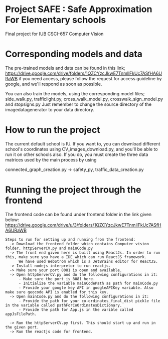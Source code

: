# Project SAFE : Safe Approximation For Elementary schools

Final project for IUB CSCI-657 Computer Vision


# Corresponding models and data
The pre-trained models and data can be found in this link;
https://drive.google.com/drive/folders/1QZCYzcJkwE7TnmllFkUc7ASfHA6URaWB
if you need access, please follow the request for access guideline by google, and we'll respond as soon as possible.

You can also train the models, using the corresponding model files;
side_walk.py, trafficlight.py, cross_walk_model.py, crosswalk_sign_model.py and stopsigns.py
Just remember to change the source directory of the imagedatagenerator to your data directory.

# How to run the project
The current default school is IU. If you want to, you can download different school's coordinates using CV_images_download.py, and you'll be able to run it on other schools also. If you do, you must create the three data matrices used by the main process by using

connected_graph_creation.py -> safety_py, traffic_data_creation.py

# Running the project through the frontend

The frontend code can be found under frontend folder in the link given below:
https://drive.google.com/drive/u/3/folders/1QZCYzcJkwE7TnmllFkUc7ASfHA6URaWB

```
Steps to run for setting up and running from the frontend:
  -> Download the frontend folder which contains Computer vision folder, httpServerCV.py and mainCode.py
  -> The front end given here is built using ReactJs. In order to run this, make sure you have a IDE which can run ReactJS framework.
      We have used WebStrom which is a JetBrains editor for ReactJS. 
  -> Install nodejs interpretor to run reactjs.
  -> Make sure your port 8081 is open and available.
  -> Open httpServerCV.py and do the following configurations in it:
      - Make sure the port is 8081 here.
      - Initialize the variable mainCodePath as path for mainCode.py
      - Provide your google key API in googleAPIKey variable. Also make sure geocode API is enabled for this key.
  -> Open mainCode.py and do the following configurations in it:
      - Provide the path for your co-ordinates_final_dist pickle file in the variable called pathForCoOrdinatesDictionary.
      - Provide the path for App.js in the varible called appJsFilePath.
      
  -> Run the httpServerCV.py first. This should start up and run in the given port.
  -> Run the reactjs code for frontend. 
```
